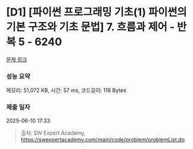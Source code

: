 # [D1] [파이썬 프로그래밍 기초(1) 파이썬의 기본 구조와 기초 문법] 7. 흐름과 제어 - 반복 5 - 6240 

[문제 링크](https://swexpertacademy.com/main/code/problem/problemDetail.do?contestProbId=AWcVAtfa4p8DFAU4) 

### 성능 요약

메모리: 51,072 KB, 시간: 57 ms, 코드길이: 116 Bytes

### 제출 일자

2025-06-10 17:33



> 출처: SW Expert Academy, https://swexpertacademy.com/main/code/problem/problemList.do